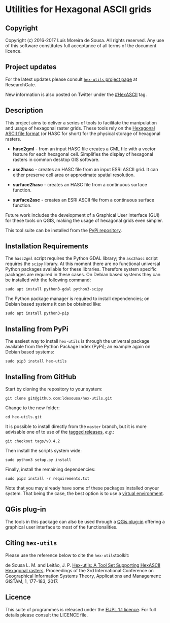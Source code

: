 Utilities for Hexagonal ASCII grids
===============================================================================


Copyright
-------------------------------------------------------------------------------

Copyright (c) 2016-2017 Luís Moreira de Sousa. All rights reserved. 
Any use of this software constitutes full acceptance of all terms of the 
document licence.

Project updates
-------------------------------------------------------------------------------

For the latest updates please consult 
[`hex-utils` project page](https://www.researchgate.net/project/HexUtils-software-tools-for-hexagonal-rasters) 
at ResearchGate.

New information is also posted on Twitter under the [#HexASCII](https://twitter.com/hashtag/HexASCII) tag.   

Description
-------------------------------------------------------------------------------

This project aims to deliver a series of tools to facilitate the manipulation 
and usage of hexagonal raster grids. These tools rely on the 
[Hexagonal ASCII file format](https://github.com/ldesousa/HexAsciiBNF) 
(or HASC for short) for the physical storage of hexagonal rasters.

 - **hasc2gml** - from an input HASC file creates a GML file with a vector feature for each hexagonal cell. Simplifies the display of hexagonal rasters in common desktop GIS software.
 
 - **asc2hasc** - creates an HASC file from an input ESRI ASCII grid. It can either preserve cell area or approximate spatial resolution.
 
 - **surface2hasc** - creates an HASC file from a continuous surface function.
 
 - **surface2asc** - creates an ESRI ASCII file from a continuous surface function.
 
Future work includes the development of a Graphical User Interface (GUI) for 
these tools on QGIS, making the usage of hexagonal grids even simpler.


This tool suite can be installed from the [PyPi repository](https://pypi.python.org/pypi/hex-utils).


Installation Requirements
-------------------------------------------------------------------------------

The `hasc2gml` script requires the Python GDAL library; the `asc2hasc` script 
requires the `scipy` library. At this moment there are no functional universal 
Python packages available for these libraries. Therefore system specific 
packages are required in these cases. On Debian based systems they can be 
installed with the following command:

`sudo apt install python3-gdal python3-scipy` 

The Python package manager is required to install dependencies; on Debian based 
systems it can be obtained like:

`sudo apt install python3-pip`

Installing from PyPi
-------------------------------------------------------------------------------

The easiest way to install `hex-utils` is through the universal package 
available from the Python Package Index (PyPi); an example again on Debian 
based systems:

`sudo pip3 install hex-utils`

Installing from GitHub
-------------------------------------------------------------------------------

Start by cloning the repository to your system:

`git clone git@github.com:ldesousa/hex-utils.git`

Change to the new folder:

`cd hex-utils.git`

It is possible to install directly from the `master` branch, but it is more 
advisable one of to use of the [tagged releases](https://github.com/ldesousa/hex-utils/releases), 
*e.g.*:

`git checkout tags/v0.4.2`

Then install the scripts system wide:

`sudo python3 setup.py install`

Finally, install the remaining dependencies:

`sudo pip3 install -r requirements.txt`

Note that you may already have some of these packages installed onyour system. 
That being the case, the best option is to use a [virtual environment](https://docs.python.org/3/tutorial/venv.html).

QGis plug-in
-------------------------------------------------------------------------------

The tools in this package can also be used through a [QGis plug-in](https://github.com/ldesousa/hex-utils-qgi)
offering a graphical user interface to most of the functionalities. 

Citing `hex-utils`
-------------------------------------------------------------------------------

Please use the reference below to cite the `hex-utils`toolkit:

de Sousa L. M. and Leitão, J. P. [Hex-utils: A Tool Set Supporting HexASCII Hexagonal rasters](http://www.scitepress.org/DigitalLibrary/Link.aspx?doi=10.5220/0006275801770183). Proceedings of the 3rd International Conference on Geographical Information Systems Theory, Applications and Management: GISTAM, 1, 177-183,	2017.

Licence
-------------------------------------------------------------------------------

This suite of programmes is released under the [EUPL 1.1 licence](https://joinup.ec.europa.eu/community/eupl/og_page/introduction-eupl-licence). 
For full details please consult the LICENCE file.
